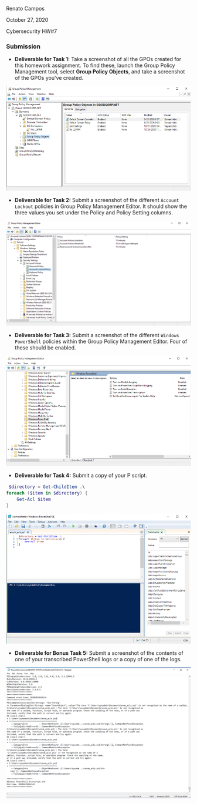 Renato Campos

October 27, 2020

Cybersecurity HW#7

### Submission

- **Deliverable for Task 1:** Take a screenshot of all the GPOs created for this homework assignment. To find these, launch the Group Policy Management tool, select **Group Policy Objects**, and take a screenshot of the GPOs you've created.

![GPO](GPO.png)

- **Deliverable for Task 2:** Submit a screenshot of the different `Account Lockout` policies in Group Policy Management Editor. It should show the three values you set under the Policy and Policy Setting columns.

![AccountLockout](AccountLockout.png)

- **Deliverable for Task 3:** Submit a screenshot of the different `Windows PowerShell` policies within the Group Policy Management Editor. Four of these should be enabled.

![PowershellLogging](PowershellLogging.png)

- **Deliverable for Task 4:** Submit a copy of your P script.

```powershell
 $directory = Get-ChildItem .\
foreach ($item in $directory) {
    Get-Acl $item
} 
```

![enum_acls](enum_acls.png)

- **Deliverable for Bonus Task 5:** Submit a screenshot of the contents of one of your transcribed PowerShell logs or a copy of one of the logs.

![PowershellLog](PowershellLog.png)



